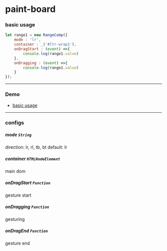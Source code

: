 # paint-board

### basic usage

```js
let range1 = new RangeComp({
    mode : 'lr',
    container : _('#ltr-wrap1'),
    onDragStart : (event) =>{
        console.log(range1.value)
    },
    onDragging : (event) =>{
        console.log(range1.value)
    }
});
```

---

### Demo

- [basic usage](https://17x.github.io/range-comp/)
---

### configs

##### mode `String`
direction: lr, rl, tb, bt
default: lr

##### container `HTMLNodeElement`
main dom

##### onDragStart `Function`
gesture start

##### onDragging `Function`
gesturing

##### onDragEnd `Function`
gesture end
